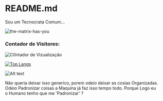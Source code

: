 # README.md

Sou um Tecnocrata Comum...

![the-matrix-has-you](https://user-images.githubusercontent.com/40872405/153966396-a373f490-6f47-499d-8955-46a5d86752bb.gif)

##### <h3> Contador de Visitores: </h3>
![C0ntador de Vizualização](https://profile-counter.glitch.me/carlinhoshk/count.svg)



[![Top Langs](https://github-readme-stats.vercel.app/api/top-langs/?username=carlinhoshk)](https://github.com/anuraghazra/github-readme-stats)

![Alt text](https://spotify-recently-played-readme.vercel.app/api?user=22pom6qbb76uekvgxof4p3uha)


Não queria deixar isso generico, porem odeio deixar as cosias Organizadas. Odeio Padronizar coisas a Maquina já faz isso tempo todo. Porque Logo eu o Humano tenho que me 'Padronizar' ? 
